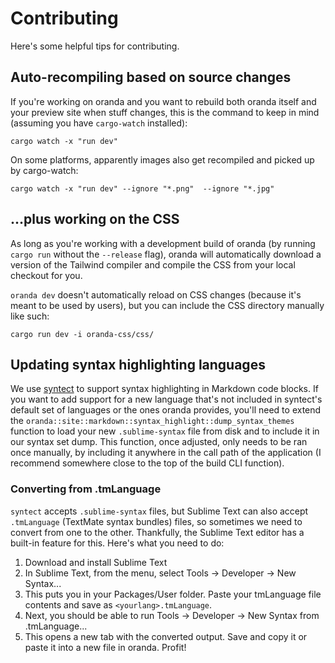 # Contributing

Here's some helpful tips for contributing.

## Auto-recompiling based on source changes

If you're working on oranda and you want to rebuild both oranda itself and your preview site when stuff changes,
this is the command to keep in mind (assuming you have `cargo-watch` installed):

```shell
cargo watch -x "run dev"
```

On some platforms, apparently images also get recompiled and picked up by cargo-watch:

```shell
cargo watch -x "run dev" --ignore "*.png"  --ignore "*.jpg"
```

## ...plus working on the CSS

As long as you're working with a development build of oranda (by running `cargo run` without the `--release` flag),
oranda will automatically download a version of the Tailwind compiler and compile the CSS from your
local checkout for you.

`oranda dev` doesn't automatically reload on CSS changes (because it's meant to be used by users),
but you can include the CSS directory manually like such:

```shell
cargo run dev -i oranda-css/css/
```

## Updating syntax highlighting languages

We use [syntect] to support syntax highlighting in Markdown code blocks. If you want to add support for a new language
that's not included in syntect's default set of languages or the ones oranda provides, you'll need to extend the
`oranda::site::markdown::syntax_highlight::dump_syntax_themes` function to load your new `.sublime-syntax` file from disk
and to include it in our syntax set dump. This function, once adjusted, only needs to be ran once manually, by including
it anywhere in the call path of the application (I recommend somewhere close to the top of the build CLI function).

### Converting from .tmLanguage

`syntect` accepts `.sublime-syntax` files, but Sublime Text can also accept `.tmLanguage` (TextMate syntax bundles) files,
so sometimes we need to convert from one to the other. Thankfully, the Sublime Text editor has a built-in feature for this.
Here's what you need to do:

1. Download and install Sublime Text
2. In Sublime Text, from the menu, select Tools -> Developer -> New Syntax...
3. This puts you in your Packages/User folder. Paste your tmLanguage file contents and save as `<yourlang>.tmLanguage`.
4. Next, you should be able to run Tools -> Developer -> New Syntax from <yourlang>.tmLanguage...
5. This opens a new tab with the converted output. Save and copy it or paste it into a new file in oranda. Profit!

[syntect]: https://crates.io/crates/syntect